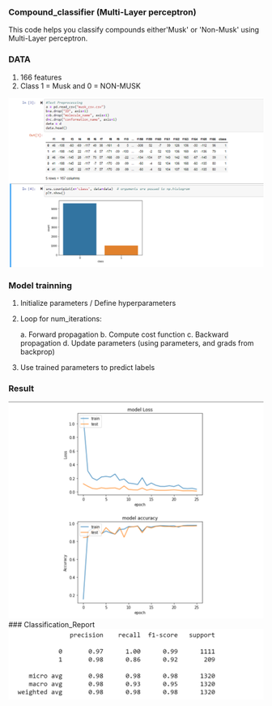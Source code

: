 ### Compound_classifier (Multi-Layer perceptron)

This code helps you classify compounds either'Musk' or 'Non-Musk' using Multi-Layer perceptron.

### DATA
1. 166 features
2. Class 1 = Musk and 0 = NON-MUSK
<img src = "https://github.com/taran12345/compound_classifier_Neural_Network/blob/master/Dataset.png">

### Model trainning
 1. Initialize parameters / Define hyperparameters
 2. Loop for num_iterations:
     
     a. Forward propagation
     b. Compute cost function
     c. Backward propagation
     d. Update parameters (using parameters, and grads from backprop) 
 4. Use trained parameters to predict labels

### Result
<img src = "https://github.com/taran12345/compound_classifier_Neural_Network/blob/master/graphical_representation.png">
###  Classification_Report
<img src = "https://github.com/taran12345/compound_classifier_Neural_Network/blob/master/Classification_report.png">
